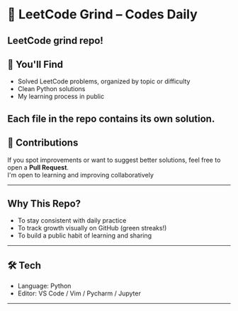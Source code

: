 # 🧠 LeetCode Grind – Codes Daily

LeetCode grind repo!  
---

## 📂 You'll Find

- Solved LeetCode problems, organized by topic or difficulty
- Clean Python solutions
- My learning process in public

Each file in the repo contains its own solution.
---

## 🧪 Contributions

If you spot improvements or want to suggest better solutions, feel free to open a **Pull Request**.  
I'm open to learning and improving collaboratively 

---

## Why This Repo?

- To stay consistent with daily practice
- To track growth visually on GitHub (green streaks!)
- To build a public habit of learning and sharing

---

## 🛠 Tech

- Language: Python
- Editor: VS Code / Vim / Pycharm / Jupyter

---



